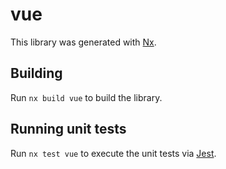 # vue

This library was generated with [Nx](https://nx.dev).

## Building

Run `nx build vue` to build the library.

## Running unit tests

Run `nx test vue` to execute the unit tests via [Jest](https://jestjs.io).
